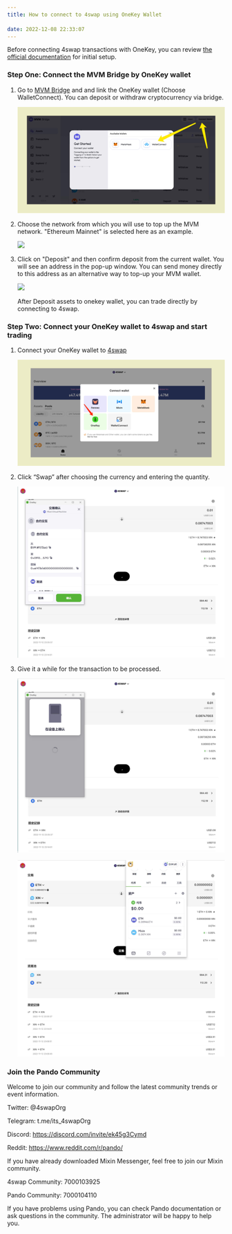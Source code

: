 ```yaml
---
title: How to connect to 4swap using OneKey Wallet

date: 2022-12-08 22:33:07
---
```


Before connecting 4swap transactions with OneKey, you can review [the official documentation](https://help.onekey.so/hc/en-us) for initial setup.

### Step One: Connect the MVM Bridge by OneKey wallet

1. Go to [MVM Bridge](bridge.mvm.app) and and link the OneKey wallet (Choose WalletConnect). You can deposit or withdraw cryptocurrency via bridge.

   ![](../assets/onekey1.jpeg)

2. Choose the network from which you will use to top up the MVM network. "Ethereum Mainnet" is selected here as an example.

   ![](../assets/8-8.png)

3. Click on "Deposit" and then confirm deposit from the current wallet. You will see an address in the pop-up window. You can send money directly to this address as an alternative way to top-up your MVM wallet.

   ![](../assets/9-9.png)

   After Deposit assets to onekey wallet, you can trade directly by connecting to 4swap.

### Step Two: Connect your OneKey wallet to 4swap and start trading

1. Connect your OneKey wallet to [4swap](https://4swap.org/)

   ![](../assets/onekey-4swap.jpeg)


2. Click “Swap” after choosing the currency and entering the quantity.

   ![](../assets/onekey2.jpeg)

   
   

3. Give it a while for the transaction to be processed.

   ![](../assets/onekey3.jpeg)
   
   ![](../assets/onekey4.jpeg)


### Join the Pando Community

Welcome to join our community and follow the latest community trends or event information.

Twitter: @4swapOrg

Telegram: t.me/its_4swapOrg

Discord: https://discord.com/invite/ek45g3Cymd

Reddit: https://www.reddit.com/r/pando/

If you have already downloaded Mixin Messenger, feel free to join our Mixin community.

4swap Community: 7000103925

Pando Community: 7000104110

If you have problems using Pando, you can check Pando documentation or ask questions in the community. The administrator will be happy to help you.